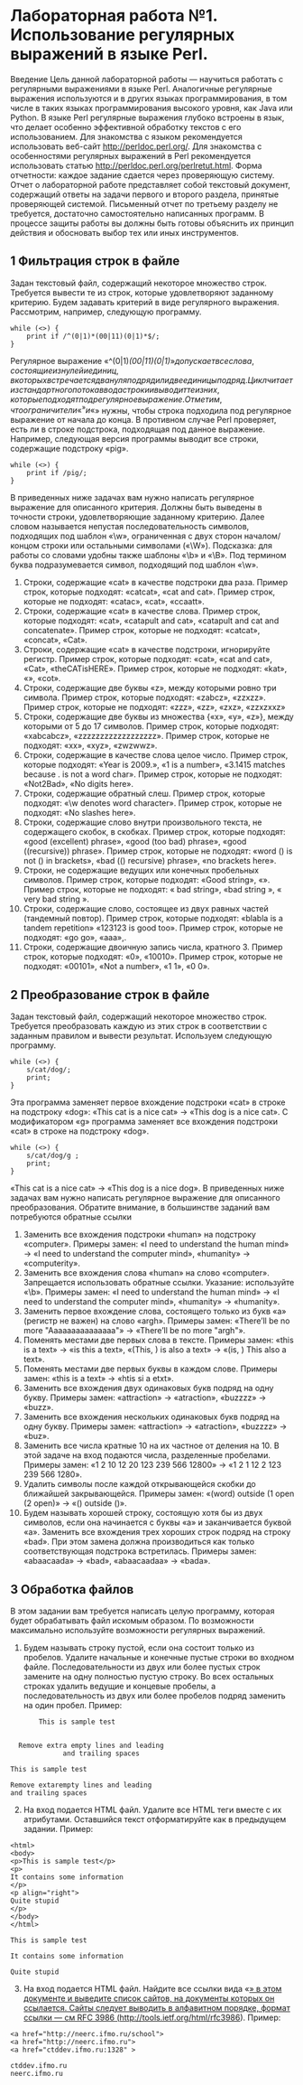 # Лабораторная работа №1. Использование регулярных выражений в языке Perl.

Введение
Цель данной лабораторной работы — научиться работать с регулярными выражениями в языке Perl. Аналогичные регулярные выражения
используются и в других языках программирования, в том числе в таких языках программирования высокого уровня, как Java или Python. В
языке Perl регулярные выражения глубоко встроены в язык, что делает
особенно эффективной обработку текстов с его использованием.
Для знакомства с языком рекомендуется использовать веб-сайт
http://perldoc.perl.org/. Для знакомства с особенностями регулярных выражений в Perl рекомендуется использовать статью
http://perldoc.perl.org/perlretut.html.
Форма отчетности: каждое задание сдается через проверяющую систему.
Отчет о лабораторной работе представляет собой текстовый документ, содержащий ответы на задачи первого и второго раздела, принятые проверяющей системой. Письменный отчет по третьему разделу
не требуется, достаточно самостоятельно написанных программ. В процессе защиты работы вы должны быть готовы объяснить их принцип
действия и обосновать выбор тех или иных инструментов.

## 1 Фильтрация строк в файле

Задан текстовый файл, содержащий некоторое множество строк.
Требуется вывести те из строк, которые удовлетворяют заданному критерию. Будем задавать критерий в виде регулярного выражения. Рассмотрим, например, следующую программу.

```
while (<>) {
    print if /^(0|1)*(00|11)(0|1)*$/;
}
```
Регулярное выражение «^(0|1)*(00|11)(0|1)*$» допускает все слова, состоящие из нулей и единиц, в которых встречается два нуля подряд или две единицы подряд. Цикл читает из стандартного потока ввода
строки и выводит те из них, которые подходят под регулярное выражение. Отметим, что ограничители «^» и «$» нужны, чтобы строка подходила под регулярное выражение от начала до конца. В противном случае
Perl проверяет, есть ли в строке подстрока, подходящая под данное выражение. Например, следующая версия программы выводит все строки,
содержащие подстроку «pig».

```
while (<>) {
    print if /pig/;
}
```

В приведенных ниже задачах вам нужно написать регулярное выражение для описанного критерия. Должны быть выведены в точности
строки, удовлетворяющие заданному критерию.
Далее словом называется непустая последовательность символов,
подходящих под шаблон «\w», ограниченная с двух сторон началом/концом строки или остальными символами («\W»). Подсказка: для работы
со словами удобны также шаблоны «\b» и «\B». Под термином буква
подразумевается символ, подходящий под шаблон «\w».

1. Строки, содержащие «cat» в качестве подстроки два раза. Пример
строк, которые подходят: «catcat», «cat and cat». Пример строк,
которые не подходят: «catac», «cat», «ccaatt».
2. Строки, содержащие «cat» в качестве слова. Пример строк, которые подходят: «cat», «catapult and cat», «catapult and cat
and concatenate». Пример строк, которые не подходят: «catcat»,
«concat», «Cat».
3. Строки, содержащие «cat» в качестве подстроки, игнорируйте регистр. Пример строк, которые подходят: «cat», «cat and
cat», «Cat», «theCATisHERE». Пример строк, которые не подходят:
«kat», «», «cot».
4. Строки, содержащие две буквы «z», между которыми ровно три
символа. Пример строк, которые подходят: «zabcz», «zzxzz». Пример строк, которые не подходят: «zzz», «zz», «zxz»,
«zzxzxxz»
5. Строки, содержащие две буквы из множества {«x», «y», «z»}, между которыми от 5 до 17 символов. Пример строк, которые подходят: «xabcabcz», «zzzzzzzzzzzzzzzzzz». Пример строк, которые
не подходят: «xx», «xyz», «zwzwwz».
6. Строки, содержащие в качестве слова целое число. Пример строк,
которые подходят: «Year is 2009.», «1 is a number», «3.1415
matches because . is not a word char». Пример строк, которые
не подходят: «Not2Bad», «No digits here».
7. Строки, содержащие обратный слеш. Пример строк, которые подходят: «\w denotes word character». Пример строк, которые не
подходят: «No slashes here».
8. Строки, содержащие слово внутри произвольного текста, не
содержащего скобок, в скобках. Пример строк, которые подходят: «good (excellent) phrase», «good (too bad) phrase»,
«good ((recursive)) phrase». Пример строк, которые не подходят: «word () is not () in brackets», «bad (() recursive)
phrase», «no brackets here».
9. Строки, не содержащие ведущих или конечных пробельных символов. Пример строк, которые подходят: «Good string», «». Пример строк, которые не подходят: « bad string», «bad string »,
« very bad string ».
10. Строки, содержащие слово, состоящее из двух равных частей (тандемный повтор). Пример строк, которые подходят: «blabla is a
tandem repetition» «123123 is good too». Пример строк, которые не подходят: «go go», «aaa»,.
11. Строки, содержащие двоичную запись числа, кратного 3. Пример
строк, которые подходят: «0», «10010». Пример строк, которые не
подходят: «00101», «Not a number», «1 1», «0 0».

## 2 Преобразование строк в файле

Задан текстовый файл, содержащий некоторое множество строк.
Требуется преобразовать каждую из этих строк в соответствии с заданным правилом и вывести результат. Используем следующую программу.

```
while (<>) {
    s/cat/dog/;
    print;
}
```

Эта программа заменяет первое вхождение подстроки «cat» в строке на подстроку «dog»: «This cat is a nice cat» → «This dog is a nice cat».
С модификатором «g» программа заменяет все вхождения подстроки
«cat» в строке на подстроку «dog».

```
while (<>) {
    s/cat/dog/g ;
    print;
}
```

«This cat is a nice cat» → «This dog is a nice dog».
В приведенных ниже задачах вам нужно написать регулярное выражение для описанного преобразования.
Обратите внимание, в большинстве заданий вам потребуются обратные ссылки

1. Заменить все вхождения подстроки «human» на подстроку
«computer». Примеры замен: «I need to understand the
human mind» → «I need to understand the computer mind»,
«humanity» → «computerity».
2. Заменить все вхождения слова «human» на слово «computer». Запрещается использовать обратные ссылки. Указание: используйте
«\b». Примеры замен: «I need to understand the human mind»
→ «I need to understand the computer mind», «humanity» →
«humanity».
3. Заменить первое вхождение слова, состоящего только из букв «a»
(регистр не важен) на слово «argh». Примеры замен: «There’ll be
no more "Aaaaaaaaaaaaaaa"» → «There’ll be no more "argh"».
4. Поменять местами две первых слова в тексте. Примеры замен: «this is a text» → «is this a text», «(This, ) is also
a text» → «(is, ) This also a text».
5. Поменять местами две первых буквы в каждом слове. Примеры
замен: «this is a text» → «htis si a etxt».
6. Заменить все вхождения двух одинаковых букв подряд на одну
букву. Примеры замен: «attraction» → «atraction», «buzzzz»
→ «buzz».
7. Заменить все вхождения нескольких одинаковых букв подряд
на одну букву. Примеры замен: «attraction» → «atraction»,
«buzzzz» → «buz».
8. Заменить все числа кратные 10 на их частное от деления на 10. В
этой задаче на вход подаются числа, разделенные пробелами. Примеры замен: «1 2 10 12 20 123 239 566 12800» → «1 2 1 12 2
123 239 566 1280».
9. Удалить символы после каждой открывающейся скобки до ближайшей закрывающейся. Примеры замен: «(word) outside (1
open (2 open)» → «() outside ()».
10. Будем называть хорошей строку, состоящую хотя бы из двух символов, если она начинается с буквы «a» и заканчивается буквой
«a». Заменить все вхождения трех хороших строк подряд на строку
«bad». При этом замена должна производиться как только соответствующая подстрока встретилась. Примеры замен: «abaacaada» →
«bad», «abaacaadaa» → «bada».

## 3 Обработка файлов

В этом задании вам требуется написать целую программу, которая
будет обрабатывать файл искомым образом. По возможности максимально используйте возможности регулярных выражений.

1. Будем называть строку пустой, если она состоит только из пробелов. Удалите начальные и конечные пустые строки во входном
файле. Последовательности из двух или более пустых строк замените на одну полностью пустую строку.
Во всех остальных строках удалить ведущие и концевые пробелы,
а последовательность из двух или более пробелов подряд заменить
на один пробел.
Пример:
```
       This is sample test


  Remove extra empty lines and leading
             and trailing spaces

```
```
This is sample test

Remove extarempty lines and leading
and trailing spaces
```
2. На вход подается HTML файл. Удалите все HTML теги вместе с их
атрибутами. Оставшийся текст отформатируйте как в предыдущем
задании.
Пример:
```
<html>
<body>
<p>This is sample test</p>
<p>
It contains some information
</p>
<p align="right">
Quite stupid
</p>
</body>
</html>
```
```
This is sample test

It contains some information

Quite stupid
```
3. На вход подается HTML файл. Найдите все ссылки вида
«<a href="...">» в этом документе и выведите список сайтов, на документы которых он ссылается. Сайты следует выводить в алфавитном порядке, формат ссылки — см RFC 3986
(http://tools.ietf.org/html/rfc3986).
Пример: 
```
<a href="http://neerc.ifmo.ru/school">
<a href="http://neerc.ifmo.ru">
<a href="ctddev.ifmo.ru:1328" >
```
```
ctddev.ifmo.ru
neerc.ifmo.ru
```
